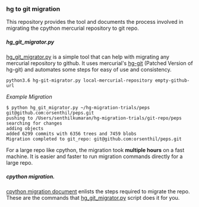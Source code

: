 ### hg to git migration

This repository provides the tool and documents the process involved in migrating the cpython mercurial repository
to git repo.

##### hg_git_migrator.py

[hg_git_migrator.py] is a simple tool that can help with migrating any mercurial repository to github. It uses
mercurial's [hg-git](https://bitbucket.org/orsenthil/hg-git) (Patched Version of hg-git) and automates some steps for easy of use and consistency.

```
python3.6 hg-git-migrator.py local-mercurial-repository empty-github-url
```

*Example Migration*

```
$ python hg_git_migrator.py ~/hg-migration-trials/peps git@github.com:orsenthil/peps.git
pushing to /Users/senthilkumaran/hg-migration-trials/git-repo/peps
searching for changes
adding objects
added 6299 commits with 6356 trees and 7459 blobs
Migration completed to git_repo: git@github.com:orsenthil/peps.git
```

For a large repo like cpython, the migration took **multiple hours** on a fast machine. It is easier and faster to run
migration commands directly for a large repo.

##### cpython migration.

[cpython migration document] enlists the steps required to migrate the repo. These are the commands that
[hg_git_migrator.py] script does it for you.


[hg_git_migrator.py]: https://github.com/orsenthil/cpython-hg-to-git/blob/master/hg_git_migrator.py
[cpython migration document]: https://github.com/orsenthil/cpython-hg-to-git/blob/master/cpython-migration.md
